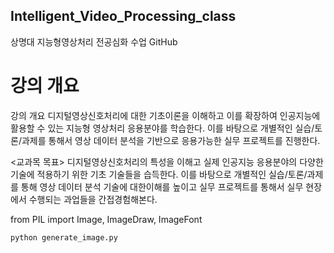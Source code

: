 ## Intelligent_Video_Processing_class
상명대 지능형영상처리 전공심화 수업 GitHub 

# 강의 개요
강의 개요
디지털영상신호처리에 대한 기초이론을 이해하고 이를 확장하여 인공지능에 활용할 수 있는 지능형 영상처리 응용분야를 학습한다. 이를 바탕으로 개별적인 실습/토론/과제를 통해서 영상 데이터 분석을 기반으로 응용가능한 실무 프로젝트를 진행한다.

<교과목 목표>
디지털영상신호처리의 특성을 이해고 실제 인공지능 응용분야의 다양한 기술에 적용하기 위한 기초 기술들을 습득한다. 이를 바탕으로 개별적인 실습/토론/과제를 통해 영상 데이터 분석 기술에 대한이해를 높이고 실무 프로젝트를 통해서 실무 현장에서 수행되는 과업들을 간접경험해본다.

from PIL import Image, ImageDraw, ImageFont

```bash
python generate_image.py